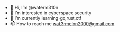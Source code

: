 - 👋 Hi, I’m @waterm310n
- 👀 I’m interested in cyberspace security
- 🌱 I’m currently learning go,rust,ctf
- 📫 How to reach me wat3rmelon2000@gmail.com
